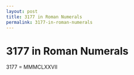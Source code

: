 ```yaml
---
layout: post
title: 3177 in Roman Numerals
permalink: 3177-in-roman-numerals
---
```


# 3177 in Roman Numerals

3177 = MMMCLXXVII
